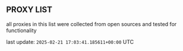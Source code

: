 ## PROXY LIST

all proxies in this list were collected from open sources and tested for functionality

last update: `2025-02-21 17:03:41.185611+00:00` UTC